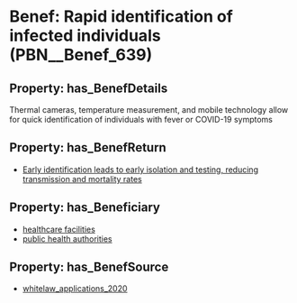 # Benef: __Rapid identification of infected individuals__ (PBN__Benef_639)

## Property: has_BenefDetails

Thermal cameras, temperature measurement, and mobile technology allow for quick identification of individuals with fever or COVID-19 symptoms

## Property: has_BenefReturn

* [Early identification leads to early isolation and testing, reducing transmission and mortality rates](../BenefReturn/PBN__BenefReturn_688)

## Property: has_Beneficiary

* [healthcare facilities](../Stakeholder/PBN__Stakeholder_33)
* [public health authorities](../Stakeholder/PBN__Stakeholder_0)

## Property: has_BenefSource

* [whitelaw_applications_2020](../Article/PBN__Article_127)

